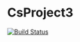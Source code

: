 # CsProject3

[![Build Status](https://travis-ci.com/jweezy24/CsProject3.svg?branch=master)](https://travis-ci.com/jweezy24/CsProject3)
